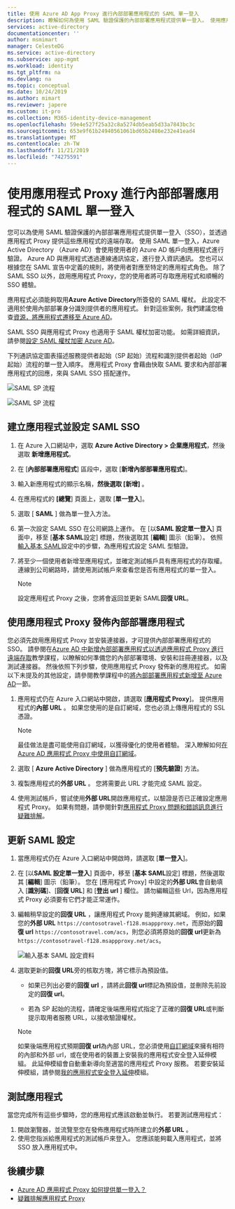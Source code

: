 ```yaml
---
title: 使用 Azure AD App Proxy 進行內部部署應用程式的 SAML 單一登入
description: 瞭解如何為使用 SAML 驗證保護的內部部署應用程式提供單一登入。 使用應用程式 Proxy 提供內部部署應用程式的遠端存取。
services: active-directory
documentationcenter: ''
author: msmimart
manager: CelesteDG
ms.service: active-directory
ms.subservice: app-mgmt
ms.workload: identity
ms.tgt_pltfrm: na
ms.devlang: na
ms.topic: conceptual
ms.date: 10/24/2019
ms.author: mimart
ms.reviewer: japere
ms.custom: it-pro
ms.collection: M365-identity-device-management
ms.openlocfilehash: 59e4e527f25a32c8a5274db5eab5d33a7843bc3c
ms.sourcegitcommit: 653e9f61b24940561061bd65b2486e232e41ead4
ms.translationtype: MT
ms.contentlocale: zh-TW
ms.lasthandoff: 11/21/2019
ms.locfileid: "74275591"
---
```

# <a name="saml-single-sign-on-for-on-premises-applications-with-application-proxy"></a>使用應用程式 Proxy 進行內部部署應用程式的 SAML 單一登入

您可以為使用 SAML 驗證保護的內部部署應用程式提供單一登入（SSO），並透過應用程式 Proxy 提供這些應用程式的遠端存取。 使用 SAML 單一登入，Azure Active Directory （Azure AD）會使用使用者的 Azure AD 帳戶向應用程式進行驗證。 Azure AD 與應用程式透過連線通訊協定，進行登入資訊通訊。 您也可以根據您在 SAML 宣告中定義的規則，將使用者對應至特定的應用程式角色。 除了 SAML SSO 以外，啟用應用程式 Proxy，您的使用者將可存取應用程式和順暢的 SSO 體驗。

應用程式必須能夠取用**Azure Active Directory**所簽發的 SAML 權杖。 此設定不適用於使用內部部署身分識別提供者的應用程式。 針對這些案例，我們建議您檢查[資源，將應用程式遷移至 Azure AD](migration-resources.md)。

SAML SSO 與應用程式 Proxy 也適用于 SAML 權杖加密功能。 如需詳細資訊，請參閱[設定 SAML 權杖加密 Azure AD](howto-saml-token-encryption.md)。

下列通訊協定圖表描述服務提供者起始（SP 起始）流程和識別提供者起始（IdP 起始）流程的單一登入順序。 應用程式 Proxy 會藉由快取 SAML 要求和內部部署應用程式的回應，來與 SAML SSO 搭配運作。

  ![SAML SP 流程](./media/application-proxy-configure-single-sign-on-on-premises-apps/saml-sp-initiated-flow.png)

  ![SAML SP 流程](./media/application-proxy-configure-single-sign-on-on-premises-apps/saml-idp-initiated-flow.png)

## <a name="create-an-application-and-set-up-saml-sso"></a>建立應用程式並設定 SAML SSO

1. 在 Azure 入口網站中，選取  **Azure Active Directory > 企業應用程式**，然後選取 **新增應用程式**。

2. 在 [**內部部署應用程式**] 區段中，選取 [**新增內部部署應用程式**]。

3. 輸入新應用程式的顯示名稱，**然後選取 [新增]** 。

4. 在應用程式的 **[總覽**] 頁面上，選取 [**單一登入**]。

5. 選取 [ **SAML** ] 做為單一登入方法。

6. 第一次設定 SAML SSO 在公司網路上運作。 在 [以**SAML 設定單一登入**] 頁面中，移至 [**基本 SAML**設定] 標題，然後選取其 [**編輯**] 圖示（鉛筆）。 依照[輸入基本 SAML](configure-single-sign-on-non-gallery-applications.md#step-1-edit-the-basic-saml-configuration)設定中的步驟，為應用程式設定 SAML 型驗證。

7. 將至少一個使用者新增至應用程式，並確定測試帳戶具有應用程式的存取權。 連線到公司網路時，請使用測試帳戶來查看您是否有應用程式的單一登入。 

   > [!NOTE]
   > 設定應用程式 Proxy 之後，您將會返回並更新 SAML**回復 URL**。

## <a name="publish-the-on-premises-application-with-application-proxy"></a>使用應用程式 Proxy 發佈內部部署應用程式

您必須先啟用應用程式 Proxy 並安裝連接器，才可提供內部部署應用程式的 SSO。 請參閱在[Azure AD 中新增內部部署應用程式以透過應用程式 Proxy 進行遠端存取](application-proxy-add-on-premises-application.md)教學課程，以瞭解如何準備您的內部部署環境、安裝和註冊連接器，以及測試連接器。 然後依照下列步驟，使用應用程式 Proxy 發佈新的應用程式。 如需以下未提及的其他設定，請參閱教學課程中的[將內部部署應用程式新增至 Azure AD](application-proxy-add-on-premises-application.md#add-an-on-premises-app-to-azure-ad)一節。

1. 應用程式仍在 Azure 入口網站中開啟，請選取 [**應用程式 Proxy**]。 提供應用程式的**內部 URL** 。 如果您使用的是自訂網域，您也必須上傳應用程式的 SSL 憑證。 
   > [!NOTE]
   > 最佳做法是盡可能使用自訂網域，以獲得優化的使用者體驗。 深入瞭解如何[在 Azure AD 應用程式 Proxy 中使用自訂網域](application-proxy-configure-custom-domain.md)。

2. 選取 [ **Azure Active Directory** ] 做為應用程式的 [**預先驗證**] 方法。

3. 複製應用程式的**外部 URL** 。 您將需要此 URL 才能完成 SAML 設定。

4. 使用測試帳戶，嘗試使用**外部 URL**開啟應用程式，以驗證是否已正確設定應用程式 Proxy。 如果有問題，請參閱針對[應用程式 Proxy 問題和錯誤訊息進行疑難排解](application-proxy-troubleshoot.md)。

## <a name="update-the-saml-configuration"></a>更新 SAML 設定

1. 當應用程式仍在 Azure 入口網站中開啟時，請選取 [**單一登入**]。 

2. 在 [以**SAML 設定單一登入**] 頁面中，移至 [**基本 SAML**設定] 標題，然後選取其 [**編輯**] 圖示（鉛筆）。 您在 [應用程式 Proxy] 中設定的**外部 URL**會自動填入 [**識別碼**]、[**回復 URL**] 和 [**登出 url** ] 欄位。 請勿編輯這些 Url，因為應用程式 Proxy 必須要有它們才能正常運作。

3. 編輯稍早設定的**回復 URL** ，讓應用程式 Proxy 能夠連線其網域。 例如，如果您的**外部 URL** `https://contosotravel-f128.msappproxy.net`，而原始的**回復 url** `https://contosotravel.com/acs`，則您必須將原始的**回復 url**更新為 `https://contosotravel-f128.msappproxy.net/acs`。 

    ![輸入基本 SAML 設定資料](./media/application-proxy-configure-single-sign-on-on-premises-apps/basic-saml-configuration.png)


4. 選取更新的**回復 URL**旁的核取方塊，將它標示為預設值。

   * 如果已列出必要的**回復 url** ，請將此**回復 url**標記為預設值，並刪除先前設定的**回復 url**。

   * 若為 SP 起始的流程，請確定後端應用程式指定了正確的**回復 URL**或判斷提示取用者服務 URL，以接收驗證權杖。

    > [!NOTE]
    > 如果後端應用程式預期**回復 url**為內部 URL，您必須使用[自訂網域](application-proxy-configure-custom-domain.md)來擁有相符的內部和外部 url，或在使用者的裝置上安裝我的應用程式安全登入延伸模組。 此延伸模組會自動重新導向至適當的應用程式 Proxy 服務。 若要安裝延伸模組，請參閱[我的應用程式安全登入延伸](../user-help/my-apps-portal-end-user-access.md#download-and-install-the-my-apps-secure-sign-in-extension)模組。
    
## <a name="test-your-app"></a>測試應用程式

當您完成所有這些步驟時，您的應用程式應該啟動並執行。 若要測試應用程式：

1. 開啟瀏覽器，並流覽至您在發佈應用程式時所建立的**外部 URL** 。 
1. 使用您指派給應用程式的測試帳戶來登入。 您應該能夠載入應用程式，並將 SSO 放入應用程式中。

## <a name="next-steps"></a>後續步驟

- [Azure AD 應用程式 Proxy 如何提供單一登入？](application-proxy-single-sign-on.md)
- [疑難排解應用程式 Proxy](application-proxy-troubleshoot.md)
